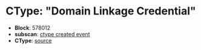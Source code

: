 # CType: "Domain Linkage Credential"

* **Block**: 578012
* **subscan**: [ctype created event](https://spiritnet.subscan.io/extrinsic/0x4d6f2f6bf35ff6eb6f14d2746ce360140f0b31860b0237210bab2ab46ee059ce?event=578012-60)
* **CType**: [source](./ctype.json)
